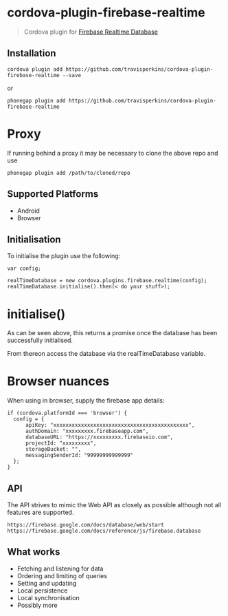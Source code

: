 # cordova-plugin-firebase-realtime

> Cordova plugin for [Firebase Realtime Database](https://firebase.google.com/docs/database/)

## Installation

    cordova plugin add https://github.com/travisperkins/cordova-plugin-firebase-realtime --save

or

    phonegap plugin add https://github.com/travisperkins/cordova-plugin-firebase-realtime

# Proxy

If running behind a proxy it may be necessary to clone the above repo and use

    phonegap plugin add /path/to/cloned/repo

## Supported Platforms

- Android
- Browser

## Initialisation

To initialise the plugin use the following:

    var config;

    realTimeDatabase = new cordova.plugins.firebase.realtime(config);
    realTimeDatabase.initialise().then(< do your stuff>);

# initialise()

As can be seen above, this returns a promise once the database has been
successfully initialised.

From thereon access the database via the realTimeDatabase variable.

# Browser nuances

When using in browser, supply the firebase app details:

    if (cordova.platformId === 'browser') {
      config = {
          apiKey: "xxxxxxxxxxxxxxxxxxxxxxxxxxxxxxxxxxxxxxxxxxxx",
          authDomain: "xxxxxxxxx.firebaseapp.com",
          databaseURL: "https://xxxxxxxxx.firebaseio.com",
          projectId: "xxxxxxxxx",
          storageBucket: "",
          messagingSenderId: "99999999999999"
      };
    }

## API

The API strives to mimic the Web API as closely as possible although not all
features are supported.

    https://firebase.google.com/docs/database/web/start
    https://firebase.google.com/docs/reference/js/firebase.database

## What works

- Fetching and listening for data
- Ordering and limiting of queries
- Setting and updating
- Local persistence
- Local synchronisation
- Possibly more
